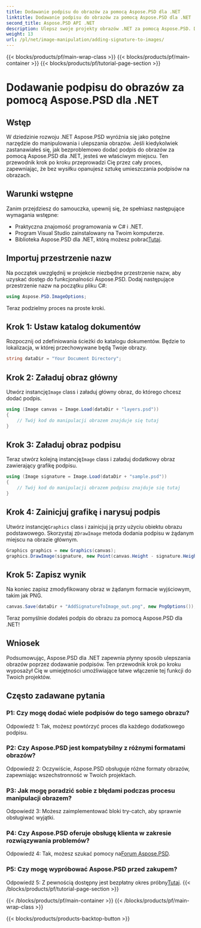 ```yaml
---
title: Dodawanie podpisu do obrazów za pomocą Aspose.PSD dla .NET
linktitle: Dodawanie podpisu do obrazów za pomocą Aspose.PSD dla .NET
second_title: Aspose.PSD API .NET
description: Ulepsz swoje projekty obrazów .NET za pomocą Aspose.PSD. Dowiedz się, jak płynnie dodawać podpisy, korzystając z naszego przewodnika krok po kroku.
weight: 13
url: /pl/net/image-manipulation/adding-signature-to-images/
---
```


{{< blocks/products/pf/main-wrap-class >}}
{{< blocks/products/pf/main-container >}}
{{< blocks/products/pf/tutorial-page-section >}}

# Dodawanie podpisu do obrazów za pomocą Aspose.PSD dla .NET

## Wstęp

W dziedzinie rozwoju .NET Aspose.PSD wyróżnia się jako potężne narzędzie do manipulowania i ulepszania obrazów. Jeśli kiedykolwiek zastanawiałeś się, jak bezproblemowo dodać podpis do obrazów za pomocą Aspose.PSD dla .NET, jesteś we właściwym miejscu. Ten przewodnik krok po kroku przeprowadzi Cię przez cały proces, zapewniając, że bez wysiłku opanujesz sztukę umieszczania podpisów na obrazach.

## Warunki wstępne

Zanim przejdziesz do samouczka, upewnij się, że spełniasz następujące wymagania wstępne:

- Praktyczna znajomość programowania w C# i .NET.
- Program Visual Studio zainstalowany na Twoim komputerze.
-  Biblioteka Aspose.PSD dla .NET, którą możesz pobrać[Tutaj](https://releases.aspose.com/psd/net/).

## Importuj przestrzenie nazw

Na początek uwzględnij w projekcie niezbędne przestrzenie nazw, aby uzyskać dostęp do funkcjonalności Aspose.PSD. Dodaj następujące przestrzenie nazw na początku pliku C#:

```csharp
using Aspose.PSD.ImageOptions;
```

Teraz podzielmy proces na proste kroki.

## Krok 1: Ustaw katalog dokumentów

Rozpocznij od zdefiniowania ścieżki do katalogu dokumentów. Będzie to lokalizacja, w której przechowywane będą Twoje obrazy.

```csharp
string dataDir = "Your Document Directory";
```

## Krok 2: Załaduj obraz główny

 Utwórz instancję`Image` class i załaduj główny obraz, do którego chcesz dodać podpis.

```csharp
using (Image canvas = Image.Load(dataDir + "layers.psd"))
{
    // Twój kod do manipulacji obrazem znajduje się tutaj
}
```

## Krok 3: Załaduj obraz podpisu

 Teraz utwórz kolejną instancję`Image` class i załaduj dodatkowy obraz zawierający grafikę podpisu.

```csharp
using (Image signature = Image.Load(dataDir + "sample.psd"))
{
    // Twój kod do manipulacji obrazem podpisu znajduje się tutaj
}
```

## Krok 4: Zainicjuj grafikę i narysuj podpis

 Utwórz instancję`Graphics` class i zainicjuj ją przy użyciu obiektu obrazu podstawowego. Skorzystaj z`DrawImage` metoda dodania podpisu w żądanym miejscu na obrazie głównym.

```csharp
Graphics graphics = new Graphics(canvas);
graphics.DrawImage(signature, new Point(canvas.Height - signature.Height, canvas.Width - signature.Width));
```

## Krok 5: Zapisz wynik

Na koniec zapisz zmodyfikowany obraz w żądanym formacie wyjściowym, takim jak PNG.

```csharp
canvas.Save(dataDir + "AddSignatureToImage_out.png", new PngOptions());
```

Teraz pomyślnie dodałeś podpis do obrazu za pomocą Aspose.PSD dla .NET!

## Wniosek

Podsumowując, Aspose.PSD dla .NET zapewnia płynny sposób ulepszania obrazów poprzez dodawanie podpisów. Ten przewodnik krok po kroku wyposażył Cię w umiejętności umożliwiające łatwe włączenie tej funkcji do Twoich projektów.

## Często zadawane pytania

### P1: Czy mogę dodać wiele podpisów do tego samego obrazu?

Odpowiedź 1: Tak, możesz powtórzyć proces dla każdego dodatkowego podpisu.

### P2: Czy Aspose.PSD jest kompatybilny z różnymi formatami obrazów?

Odpowiedź 2: Oczywiście, Aspose.PSD obsługuje różne formaty obrazów, zapewniając wszechstronność w Twoich projektach.

### P3: Jak mogę poradzić sobie z błędami podczas procesu manipulacji obrazem?

Odpowiedź 3: Możesz zaimplementować bloki try-catch, aby sprawnie obsługiwać wyjątki.

### P4: Czy Aspose.PSD oferuje obsługę klienta w zakresie rozwiązywania problemów?

 Odpowiedź 4: Tak, możesz szukać pomocy na[Forum Aspose.PSD](https://forum.aspose.com/c/psd/34).

### P5: Czy mogę wypróbować Aspose.PSD przed zakupem?

 Odpowiedź 5: Z pewnością dostępny jest bezpłatny okres próbny[Tutaj](https://releases.aspose.com/).
{{< /blocks/products/pf/tutorial-page-section >}}

{{< /blocks/products/pf/main-container >}}
{{< /blocks/products/pf/main-wrap-class >}}

{{< blocks/products/products-backtop-button >}}
